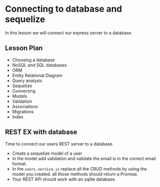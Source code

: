 # Connecting to database and sequelize

In this lesson we will connect our express server to a database.

## Lesson Plan

- Choosing a database
- NoSQL and SQL databases
- ORM
- Entity Relational Diagram
- Query analysis
- Sequelize
- Connecting 
- Models
- Validation
- Associations
- Migrations
- Index

## REST EX with database

Time to connect our users REST server to a database.
- Create a sequelize model of a user
- In the model add validation and validate the email is in the correct email format.
- In the `users.service.js` replace all the CRUD methods by using the model you created. all those methods should return a Promise.
- Your REST API should work with an sqlite database.